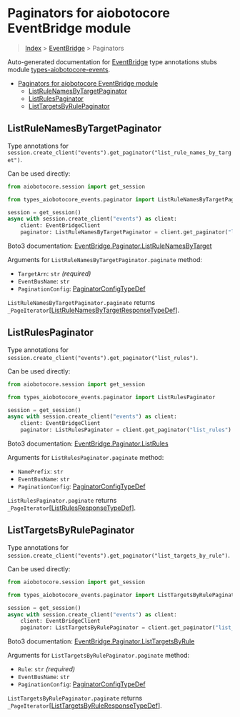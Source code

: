 <a id="paginators-for-aiobotocore-eventbridge-module"></a>

# Paginators for aiobotocore EventBridge module

> [Index](..) > [EventBridge](.) > Paginators

Auto-generated documentation for
[EventBridge](https://boto3.amazonaws.com/v1/documentation/api/latest/reference/services/events.html#EventBridge)
type annotations stubs module
[types-aiobotocore-events](https://pypi.org/project/types-aiobotocore-events/).

- [Paginators for aiobotocore EventBridge module](#paginators-for-aiobotocore-eventbridge-module)
  - [ListRuleNamesByTargetPaginator](#listrulenamesbytargetpaginator)
  - [ListRulesPaginator](#listrulespaginator)
  - [ListTargetsByRulePaginator](#listtargetsbyrulepaginator)

<a id="listrulenamesbytargetpaginator"></a>

## ListRuleNamesByTargetPaginator

Type annotations for
`session.create_client("events").get_paginator("list_rule_names_by_target")`.

Can be used directly:

```python
from aiobotocore.session import get_session

from types_aiobotocore_events.paginator import ListRuleNamesByTargetPaginator

session = get_session()
async with session.create_client("events") as client:
    client: EventBridgeClient
    paginator: ListRuleNamesByTargetPaginator = client.get_paginator("list_rule_names_by_target")
```

Boto3 documentation:
[EventBridge.Paginator.ListRuleNamesByTarget](https://boto3.amazonaws.com/v1/documentation/api/latest/reference/services/events.html#EventBridge.Paginator.ListRuleNamesByTarget)

Arguments for `ListRuleNamesByTargetPaginator.paginate` method:

- `TargetArn`: `str` *(required)*
- `EventBusName`: `str`
- `PaginationConfig`:
  [PaginatorConfigTypeDef](./type_defs.md#paginatorconfigtypedef)

`ListRuleNamesByTargetPaginator.paginate` returns
`_PageIterator`\[[ListRuleNamesByTargetResponseTypeDef](./type_defs.md#listrulenamesbytargetresponsetypedef)\].

<a id="listrulespaginator"></a>

## ListRulesPaginator

Type annotations for
`session.create_client("events").get_paginator("list_rules")`.

Can be used directly:

```python
from aiobotocore.session import get_session

from types_aiobotocore_events.paginator import ListRulesPaginator

session = get_session()
async with session.create_client("events") as client:
    client: EventBridgeClient
    paginator: ListRulesPaginator = client.get_paginator("list_rules")
```

Boto3 documentation:
[EventBridge.Paginator.ListRules](https://boto3.amazonaws.com/v1/documentation/api/latest/reference/services/events.html#EventBridge.Paginator.ListRules)

Arguments for `ListRulesPaginator.paginate` method:

- `NamePrefix`: `str`
- `EventBusName`: `str`
- `PaginationConfig`:
  [PaginatorConfigTypeDef](./type_defs.md#paginatorconfigtypedef)

`ListRulesPaginator.paginate` returns
`_PageIterator`\[[ListRulesResponseTypeDef](./type_defs.md#listrulesresponsetypedef)\].

<a id="listtargetsbyrulepaginator"></a>

## ListTargetsByRulePaginator

Type annotations for
`session.create_client("events").get_paginator("list_targets_by_rule")`.

Can be used directly:

```python
from aiobotocore.session import get_session

from types_aiobotocore_events.paginator import ListTargetsByRulePaginator

session = get_session()
async with session.create_client("events") as client:
    client: EventBridgeClient
    paginator: ListTargetsByRulePaginator = client.get_paginator("list_targets_by_rule")
```

Boto3 documentation:
[EventBridge.Paginator.ListTargetsByRule](https://boto3.amazonaws.com/v1/documentation/api/latest/reference/services/events.html#EventBridge.Paginator.ListTargetsByRule)

Arguments for `ListTargetsByRulePaginator.paginate` method:

- `Rule`: `str` *(required)*
- `EventBusName`: `str`
- `PaginationConfig`:
  [PaginatorConfigTypeDef](./type_defs.md#paginatorconfigtypedef)

`ListTargetsByRulePaginator.paginate` returns
`_PageIterator`\[[ListTargetsByRuleResponseTypeDef](./type_defs.md#listtargetsbyruleresponsetypedef)\].
